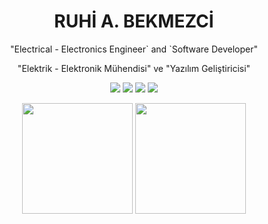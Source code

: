 <h1 align="center">
    RUHİ A. BEKMEZCİ
</h1>
<p align="center">
 "Electrical - Electronics Engineer` and `Software Developer"
</p>
<p align="center">
"Elektrik - Elektronik Mühendisi" ve "Yazılım Geliştiricisi"
</p>

<p align="center">
<a href="https://www.linkedin.com/in/ruhi-atakan-bekmezci-09443270/"><img src="https://img.shields.io/badge/LINKEDIN-D14836?style=for-the-badge&logo=linkedin&logoColor=white&color=blue"></a>
<a href="https://medium.com/@ruhiatakanbekmezci"><img src="https://img.shields.io/badge/MEDIUM-D14836?style=for-the-badge&logo=medium&logoColor=white&color=gray"></a>
<a href="https://www.instagram.com/ruhi_atakan/"><img src="https://img.shields.io/badge/INSTAGRAM-D14836?style=for-the-badge&logo=instagram&logoColor=white&color=red"></a>
<a href="https://twitter.com/ruhiabekmezci"><img src="https://img.shields.io/badge/TWITTER-D14836?style=for-the-badge&logo=twitter&logoColor=white&color=blue"></a>
</p>

<p align="center">
    <img height=177 src="https://github-readme-stats.vercel.app/api?username=ruhibekmezci&show_icons=true&bg_color=0d1117&text_color=bdc3c7&title_color=f1c40f&icon_color=f1c40f&hide_border=true"> <img height=177 src="https://github-readme-stats.vercel.app/api/top-langs/?username=ruhibekmezci&bg_color=0d1117&text_color=bdc3c7&title_color=f1c40f&hide_border=true&layout=compact&langs_count=7">
</p>


<!-- ![](https://github-readme-stats.vercel.app/api?username=ruhibekmezci&count_private=true) -->
